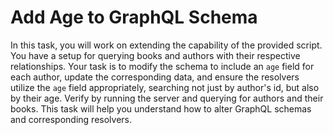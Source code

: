 # Add Age to GraphQL Schema

In this task, you will work on extending the capability of the provided script. You have a setup for querying books and authors with their respective relationships. Your task is to modify the schema to include an `age` field for each author, update the corresponding data, and ensure the resolvers utilize the `age` field appropriately, searching not just by author's id, but also by their age. Verify by running the server and querying for authors and their books. This task will help you understand how to alter GraphQL schemas and corresponding resolvers.
